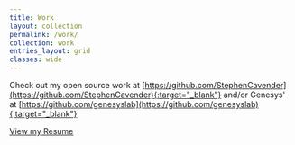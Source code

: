 ```yaml
---
title: Work
layout: collection
permalink: /work/
collection: work
entries_layout: grid
classes: wide
---
```


Check out my open source work at [https://github.com/StephenCavender](https://github.com/StephenCavender){:target="_blank"} and/or Genesys' at [https://github.com/genesyslab](https://github.com/genesyslab){:target="_blank"}

[View my Resume](https://user.fm/files/v2-b93bb7360f804b70aabad586bf2db6dd/resume_dev.pdf)